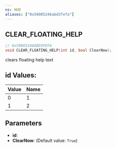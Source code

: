 ```yaml
---
ns: HUD
aliases: ["0x50085246abd3fefa"]
---
```

## CLEAR_FLOATING_HELP

```c
// 0x50085246ABD3FEFA
void CLEAR_FLOATING_HELP(int id, bool ClearNow);
```

clears floating help text

## id Values:
| Value | Name |
| --- | --- |
| 0 | 1 |
| 1 | 2 |


## Parameters
* **id**: 
* **ClearNow**: (Default value: `True`)
